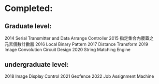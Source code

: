 
# Completed:

## Graduate level:
2014 Serial Transmitter and Data Arrange Controller
2015 指定集合內覆蓋之元素個數計數器 
2016 Local Binary Pattern
2017 Distance Transform
2019 Image Convolution Circuit Design
2020 String Matching Engine
## undergraduate level:
2018 Image Display Control
2021 Geofence
2022 Job Assignment Machine

